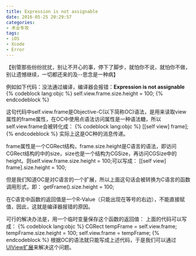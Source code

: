 ```yaml
---
title: Expression is not assignable
date: 2016-05-25 20:29:57
categories:
- 术业专攻
tags:
- iOS
- Xcode
- Error
---
```

【别管那些纷纷扰扰，别让不开心的事，停下了脚步，就怕你不说，就怕你不做，别让遗憾继续，一切都还来的及--思念是一种病】

<!-- more -->
例如如下代码：没法通过编译，编译器会报错：**Expression is not assignable**
{% codeblock lang:objc %}
self.view.frame.size.height = 100;
{% endcodeblock %}

这句代码中self.view.frame是Objective-C(以下简称OC)语法，是用来读取view属性的frame属性，在OC中使用点语法访问属性是一种语法糖，所以self.view.frame会被转化成：
{% codeblock lang:objc %}
[[self view] frame];
{% endcodeblock %}
实际上这是OC种的消息传递。

frame属性是一个CGRect结构，frame.size.height是C语言的语法，即访问CGRect结构的中的size，size也是一个结构为CGSize，再访问CGSize中的height。则self.view.frame.size.height = 100;可以写成：
[[self view] frame].size.height = 100;

但是我们知道OC是对C语言的一个扩展，所以上面这句话会被转换为C语言的函数调用形式，即：
getFrame().size.height = 100;

在C语言中函数的返回值是一个R-Value（只能出现在等号的右边），不能直接赋值，因此，这就是编译器报错的原因。

可行的解决办法是，用一个临时变量保存这个函数的返回值：
上面的代码可以写成：
{% codeblock lang:objc %}
CGRect tempFrame = self.view.frame;
tempFrame.size.height = 100;
self.view.frame = tempFrame;
{% endcodeblock %}
根据OC的语法就只能写成上述代码，于是我们可以通过[UIView扩展](http://reclusegu.github.io/2016/05/25/UIView-Extend-Property/)来解决这个问题。
